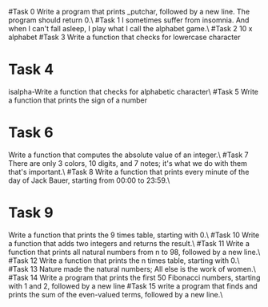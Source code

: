 #Task 0
Write a program that prints _putchar, followed by a new line.
The program should return 0.\\
#Task 1
I sometimes suffer from insomnia. And when I can't fall asleep, I play what I call the alphabet game.\\
#Task 2
10 x alphabet
#Task 3
Write a function that checks for lowercase character
# Task 4
isalpha-Write a function that checks for alphabetic character\\
#Task 5
Write a function that prints the sign of a number
# Task 6
Write a function that computes the absolute value of an integer.\\
#Task 7
There are only 3 colors, 10 digits, and 7 notes; it's what we do with them that's important.\\
#Task 8
Write a function that prints every minute of the day of Jack Bauer, starting from 00:00 to 23:59.\\
# Task 9
Write a function that prints the 9 times table, starting with 0.\\
#Task 10
Write a function that adds two integers and returns the result.\\
#Task 11
Write a function that prints all natural numbers from n to 98, followed by a new line.\\
#Task 12
Write a function that prints the n times table, starting with 0.\\
#Task 13
Nature made the natural numbers; All else is the work of women.\\
#Task 14
Write a program that prints the first 50 Fibonacci numbers, starting with 1 and 2, followed by a new line
#Task 15
write a program that finds and prints the sum of the even-valued terms, followed by a new line.\\
